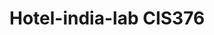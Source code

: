# Hotel-india-lab CIS376

<!-- Hotel
discussing web 1.0, informational
2.0 interaction, self-publish   desktop sw >> cloud
AJAX >> MVC
3.0 ML, AI, AR, blockchain >> internet of things(alexa, toaster, etc.)

label with input <label for="input"> </label>
placeholder="" for input, gives example
default is input box if no type
type="password"
id="" evoke for other scripts
name="" how it passes the data along to another page
value="default value" will be in the box, can delete
required at end of input
inputs are self-closing tags

erros that are common: if copied (don't need method or action)
php is server side 
<form method="" action="saveuser.php"
when submitting the php file will be called, nav to another file

if have a checkbox show something else after clicked
.checked=true (checkbox ex.)

if jumping to india
codepen at end of india story
-->
